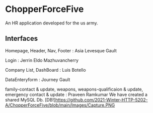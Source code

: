 # ChopperForceFive
An HR application developed for the us army.

## Interfaces
Homepage, Header, Nav, Footer : Asia Levesque Gault

Login : Jerrin Eldo Mazhuvancherry

Company List, DashBoard : Luis Botello 

DataEnteryform : Journey Gault

family-contact & update, weapons, weapons-qualificaion & update, emergency contact & update : Praveen Ramkumar 
We have created a shared MySQL Db.
[DB!]https://github.com/2021-Winter-HTTP-5202-A/ChopperForceFive/blob/main/Images/Capture.PNG
